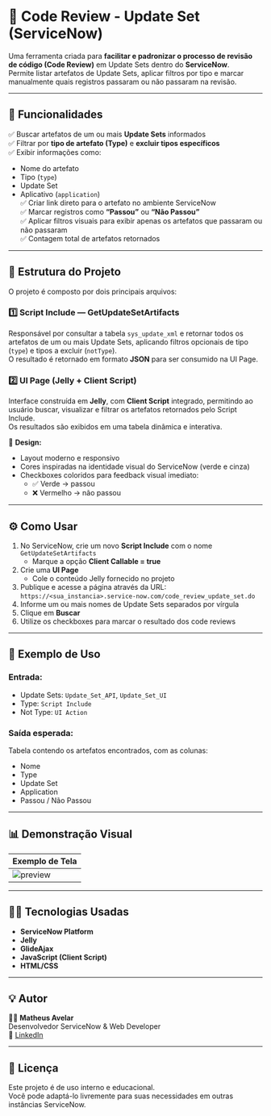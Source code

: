 # 🧩 Code Review - Update Set (ServiceNow)

Uma ferramenta criada para **facilitar e padronizar o processo de revisão de código (Code Review)** em Update Sets dentro do **ServiceNow**.  
Permite listar artefatos de Update Sets, aplicar filtros por tipo e marcar manualmente quais registros passaram ou não passaram na revisão.

---

## 🚀 Funcionalidades

✅ Buscar artefatos de um ou mais **Update Sets** informados  
✅ Filtrar por **tipo de artefato (Type)** e **excluir tipos específicos**  
✅ Exibir informações como:
- Nome do artefato  
- Tipo (`type`)  
- Update Set  
- Aplicativo (`application`)  
✅ Criar link direto para o artefato no ambiente ServiceNow  
✅ Marcar registros como **“Passou”** ou **“Não Passou”**  
✅ Aplicar filtros visuais para exibir apenas os artefatos que passaram ou não passaram  
✅ Contagem total de artefatos retornados  

---

## 🧠 Estrutura do Projeto

O projeto é composto por dois principais arquivos:

### 1️⃣ Script Include — GetUpdateSetArtifacts  
Responsável por consultar a tabela `sys_update_xml` e retornar todos os artefatos de um ou mais Update Sets, aplicando filtros opcionais de tipo (`type`) e tipos a excluir (`notType`).  
O resultado é retornado em formato **JSON** para ser consumido na UI Page.

### 2️⃣ UI Page (Jelly + Client Script)  
Interface construída em **Jelly**, com **Client Script** integrado, permitindo ao usuário buscar, visualizar e filtrar os artefatos retornados pelo Script Include.  
Os resultados são exibidos em uma tabela dinâmica e interativa.

🎨 **Design:**
- Layout moderno e responsivo  
- Cores inspiradas na identidade visual do ServiceNow (verde e cinza)  
- Checkboxes coloridos para feedback visual imediato:
  - ✅ Verde → passou  
  - ❌ Vermelho → não passou  

---

## ⚙️ Como Usar

1. No ServiceNow, crie um novo **Script Include** com o nome `GetUpdateSetArtifacts`  
   - Marque a opção **Client Callable = true**  
2. Crie uma **UI Page**  
   - Cole o conteúdo Jelly fornecido no projeto  
3. Publique e acesse a página através da URL:  
   `https://<sua_instancia>.service-now.com/code_review_update_set.do`  
4. Informe um ou mais nomes de Update Sets separados por vírgula  
5. Clique em **Buscar**  
6. Utilize os checkboxes para marcar o resultado dos code reviews  

---

## 🧩 Exemplo de Uso

### Entrada:
- Update Sets: `Update_Set_API`, `Update_Set_UI`  
- Type: `Script Include`  
- Not Type: `UI Action`  

### Saída esperada:
Tabela contendo os artefatos encontrados, com as colunas:
- Nome  
- Type  
- Update Set  
- Application  
- Passou / Não Passou  

---

## 📊 Demonstração Visual

| Exemplo de Tela |
|------------------|
| ![preview](https://dummyimage.com/900x400/009639/ffffff&text=Code+Review+-+Update+Set+UI+Page) |

---

## 👩‍💻 Tecnologias Usadas

- **ServiceNow Platform**  
- **Jelly**  
- **GlideAjax**  
- **JavaScript (Client Script)**  
- **HTML/CSS**

---

## 💡 Autor

👨‍💻 **Matheus Avelar**  
Desenvolvedor ServiceNow & Web Developer  
🔗 [LinkedIn](https://www.linkedin.com/in/matheusavelar)

---

## 🧾 Licença

Este projeto é de uso interno e educacional.  
Você pode adaptá-lo livremente para suas necessidades em outras instâncias ServiceNow.
